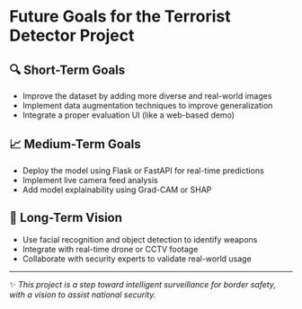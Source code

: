 # Future Goals for the Terrorist Detector Project

## 🔍 Short-Term Goals
- Improve the dataset by adding more diverse and real-world images
- Implement data augmentation techniques to improve generalization
- Integrate a proper evaluation UI (like a web-based demo)

## 📈 Medium-Term Goals
- Deploy the model using Flask or FastAPI for real-time predictions
- Implement live camera feed analysis
- Add model explainability using Grad-CAM or SHAP

## 🚀 Long-Term Vision
- Use facial recognition and object detection to identify weapons
- Integrate with real-time drone or CCTV footage
- Collaborate with security experts to validate real-world usage

---

✨ *This project is a step toward intelligent surveillance for border safety, with a vision to assist national security.*
